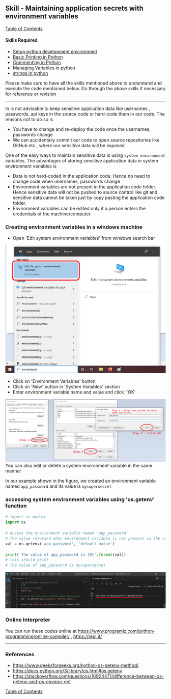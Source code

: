 ## Skill - Maintaining application secrets with environment variables
[Table of Contents](https://nagasudhir.blogspot.com/2020/04/taming-python-table-of-contents.html)

#### Skills Required
* [Setup python development environment](https://nagasudhir.blogspot.com/2020/04/setup-python-development-environment_14.html)
* [Basic Printing in Python](https://nagasudhir.blogspot.com/2020/04/basic-printing-in-python.html)
* [Commenting in Python](https://nagasudhir.blogspot.com/2020/04/comments-in-python.html)
* [Managing Variables in python](https://nagasudhir.blogspot.com/2020/04/managing-variables-in-python.html)
* [strings in python](https://nagasudhir.blogspot.com/2020/04/strings-in-python.html)

Please make sure to have all the skills mentioned above to understand and execute the code mentioned below. Go through the above skills if necessary for reference or revision

<hr/>

In is not advisable to keep sensitive application data like usernames , passwords, api keys in the source code or hard-code them in our code. The reasons not to do so is
* You have to change and re-deploy the code once the usernames, passwords change
* We can accidentally commit our code to open source repositories like GitHub etc., where our sensitive data will be exposed

One of the easy ways to maintain sensitive data is using `system environment` variables. 
The advantages of storing sensitive application data in system environment variables is 
* Data is not hard-coded in the application code. Hence no need to change code when usernames, passwords change
* Environment variables are not present in the application code folder. Hence sensitive data will not be pushed to source control like git and sensitive data cannot be taken just by copy pasting the application code folder.
* Environment variables can be edited only if a person enters the credentials of the machine/computer.

### Creating environment variables in a windows machine
* Open 'Edit system environment variables' from windows search bar 

![edit_sys_env_variables_in_start_menu](https://github.com/nagasudhirpulla/taming_python/raw/master/blog/skills/assets/img/edit_sys_env_variables_in_start_menu.png)
* Click on 'Environment Variables' button
* Click on 'New' button in 'System Variables' section
* Enter environment variable name and value and click ''OK'

![creating_system_env_variable](https://github.com/nagasudhirpulla/taming_python/raw/master/blog/skills/assets/img/creating_system_env_variable.png)
You can also edit or delete a system environment variable in the same manner

In our example shown in the figure, we created an environment variable named `app_password` and its value is `mysupersecret`

### accessing system environment variables using 'os.getenv' function
```python
# import os module
import os

# access the environment variable named 'app_password'
# The value returned when environment variable is not present in the stystem is given as the second input
val = os.getenv('app_password', 'default_value')

print('The value of app_password is {0}'.format(val))
# this should print
# The value of app_password is mysupersecret
```
![env_var_output](https://github.com/nagasudhirpulla/taming_python/raw/master/blog/skills/assets/img/env_var_output.png)
### Online Interpreter
You can run these codes online at https://www.programiz.com/python-programming/online-compiler/ , https://repl.it/

<hr/>

### References
* https://www.geeksforgeeks.org/python-os-getenv-method/
* https://docs.python.org/3/library/os.html#os.getenv
* https://stackoverflow.com/questions/16924471/difference-between-os-getenv-and-os-environ-get

[Table of Contents](https://nagasudhir.blogspot.com/2020/04/taming-python-table-of-contents.html)

<!--stackedit_data:
eyJoaXN0b3J5IjpbMTMzODI5MDE2NCwxNjAyNjc1MDkxLDIwOD
gyNzgzNzMsLTM0NjcwODkxOSwtMTIxMDI2Njc0LC0xMTk2NTc5
ODgwLC05NTk4ODYzNTksMjA1MzY5MDQyOV19
-->